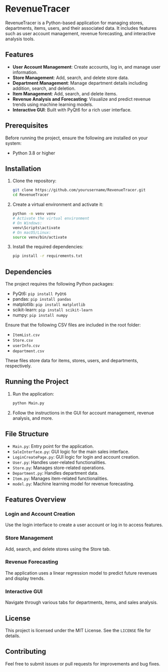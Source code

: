 # RevenueTracer

RevenueTracer is a Python-based application for managing stores, departments, items, users, and their associated data. It includes features such as user account management, revenue forecasting, and interactive analysis tools.

## Features

- **User Account Management**: Create accounts, log in, and manage user information.
- **Store Management**: Add, search, and delete store data.
- **Department Management**: Manage department details including addition, search, and deletion.
- **Item Management**: Add, search, and delete items.
- **Revenue Analysis and Forecasting**: Visualize and predict revenue trends using machine learning models.
- **Interactive GUI**: Built with PyQt6 for a rich user interface.

## Prerequisites

Before running the project, ensure the following are installed on your system:

- Python 3.8 or higher

## Installation

1. Clone the repository:

   ```bash
   git clone https://github.com/yourusername/RevenueTracer.git
   cd RevenueTracer
   ```

2. Create a virtual environment and activate it:

   ```bash
   python -m venv venv
   # Activate the virtual environment
   # On Windows:
   venv\Scripts\activate
   # On macOS/Linux:
   source venv/bin/activate
   ```

3. Install the required dependencies:
   ```bash
   pip install -r requirements.txt
   ```

## Dependencies

The project requires the following Python packages:

- PyQt6: `pip install PyQt6`
- pandas: `pip install pandas`
- matplotlib: `pip install matplotlib`
- scikit-learn: `pip install scikit-learn`
- numpy: `pip install numpy`

Ensure that the following CSV files are included in the root folder:

- `ItemList.csv`
- `Store.csv`
- `userInfo.csv`
- `department.csv`

These files store data for items, stores, users, and departments, respectively.

## Running the Project

1. Run the application:

   ```bash
   python Main.py
   ```

2. Follow the instructions in the GUI for account management, revenue analysis, and more.

## File Structure

- `Main.py`: Entry point for the application.
- `SaleInterface.py`: GUI logic for the main sales interface.
- `LoginCreatePage.py`: GUI logic for login and account creation.
- `User.py`: Handles user-related functionalities.
- `Store.py`: Manages store-related operations.
- `Department.py`: Handles department data.
- `Item.py`: Manages item-related functionalities.
- `model.py`: Machine learning model for revenue forecasting.

## Features Overview

### Login and Account Creation

Use the login interface to create a user account or log in to access features.

### Store Management

Add, search, and delete stores using the Store tab.

### Revenue Forecasting

The application uses a linear regression model to predict future revenues and display trends.

### Interactive GUI

Navigate through various tabs for departments, items, and sales analysis.

## License

This project is licensed under the MIT License. See the `LICENSE` file for details.

## Contributing

Feel free to submit issues or pull requests for improvements and bug fixes.
